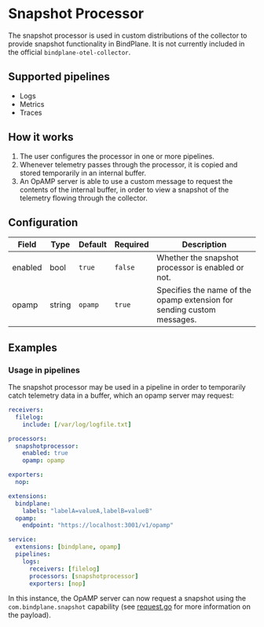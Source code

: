 # Snapshot Processor

The snapshot processor is used in custom distributions of the collector to provide snapshot functionality in BindPlane. It is not currently included in the official `bindplane-otel-collector`.

## Supported pipelines

- Logs
- Metrics
- Traces

## How it works

1. The user configures the processor in one or more pipelines.
2. Whenever telemetry passes through the processor, it is copied and stored temporarily in an internal buffer.
3. An OpAMP server is able to use a custom message to request the contents of the internal buffer, in order to view a snapshot of the telemetry flowing through the collector.

## Configuration

| Field   | Type   | Default | Required | Description                                                            |
| ------- | ------ | ------- | -------- | ---------------------------------------------------------------------- |
| enabled | bool   | `true`  | `false`  | Whether the snapshot processor is enabled or not.                      |
| opamp   | string | `opamp` | `true`   | Specifies the name of the opamp extension for sending custom messages. |

## Examples

### Usage in pipelines

The snapshot processor may be used in a pipeline in order to temporarily catch telemetry data in a buffer, which an opamp server may request:

```yaml
receivers:
  filelog:
    include: [/var/log/logfile.txt]

processors:
  snapshotprocessor:
    enabled: true
    opamp: opamp

exporters:
  nop:

extensions:
  bindplane:
    labels: "labelA=valueA,labelB=valueB"
  opamp:
    endpoint: "https://localhost:3001/v1/opamp"

service:
  extensions: [bindplane, opamp]
  pipelines:
    logs:
      receivers: [filelog]
      processors: [snapshotprocessor]
      exporters: [nop]
```

In this instance, the OpAMP server can now request a snapshot using the `com.bindplane.snapshot` capability (see [request.go](./request.go) for more information on the payload).
